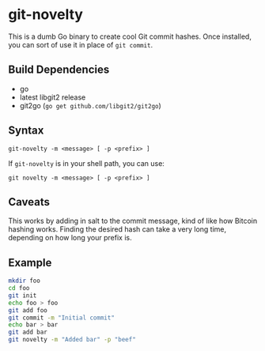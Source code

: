git-novelty
===========

This is a dumb Go binary to create cool Git commit hashes. Once installed, you
can sort of use it in place of `git commit`.

Build Dependencies
------------------

* go
* latest libgit2 release
* git2go (`go get github.com/libgit2/git2go`)

Syntax
------

`git-novelty -m <message> [ -p <prefix> ]`

If `git-novelty` is in your shell path, you can use:

`git novelty -m <message> [ -p <prefix> ]`

Caveats
-------

This works by adding in salt to the commit message, kind of like how Bitcoin
hashing works. Finding the desired hash can take a very long time, depending on
how long your prefix is.

Example
-------

```bash
mkdir foo
cd foo
git init
echo foo > foo
git add foo
git commit -m "Initial commit"
echo bar > bar
git add bar
git novelty -m "Added bar" -p "beef"
```
